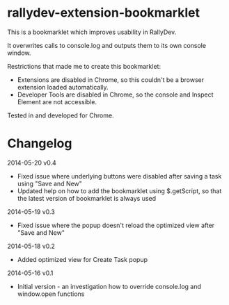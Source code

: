 rallydev-extension-bookmarklet
==============================

This is a bookmarklet which improves usability in RallyDev.

It overwrites calls to console.log and outputs them to its own console window.

Restrictions that made me to create this bookmarklet:
* Extensions are disabled in Chrome, so this couldn't be a browser extension loaded automatically.
* Developer Tools are disabled in Chrome, so the console and Inspect Element are not accessible.

Tested in and developed for Chrome.

Changelog
=========

2014-05-20 v0.4
* Fixed issue where underlying buttons were disabled after saving a task using "Save and New"
* Updated help on how to add the bookmarklet using $.getScript, so that the latest version of bookmarklet is always used

2014-05-19 v0.3
* Fixed issue where the popup doesn't reload the optimized view after "Save and New"

2014-05-18 v0.2
* Added optimized view for Create Task popup

2014-05-16 v0.1
* Initial version - an investigation how to override console.log and window.open functions